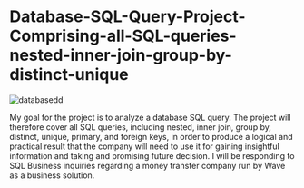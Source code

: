 # Database-SQL-Query-Project-Comprising-all-SQL-queries-nested-inner-join-group-by-distinct-unique

![databasedd](https://github.com/justinjabo250/Database-SQL-Query-Project-Comprising-all-SQL-queries-nested-inner-join-group-by-distinct-unique/assets/115732734/8f9c38db-8320-4070-beab-7aa10b8eefe6)


My goal for the project is to analyze a database SQL query. The project will therefore cover all SQL queries, including nested, inner join, group by, distinct, unique, primary, and foreign keys, in order to produce a logical and practical result that the company will need to use it for gaining insightful information and taking and promising future decision. I will be responding to SQL Business inquiries regarding a money transfer company run by Wave as a business solution. 






